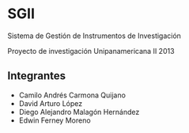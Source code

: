 SGII
====

Sistema de Gestión de Instrumentos de Investigación

Proyecto de investigación Unipanamericana II 2013

Integrantes
-----------

* Camilo Andrés Carmona Quijano
* David Arturo López
* Diego Alejandro Malagón Hernández
* Edwin Ferney Moreno
